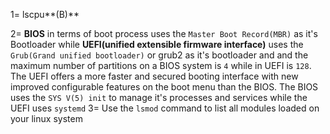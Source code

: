 1= lscpu**(B)**

2= **BIOS** in terms of boot process uses the `Master Boot Record(MBR)` as it's Bootloader while **UEFI(unified extensible firmware interface)** uses the `Grub(Grand unified bootloader)` or grub2 as it's bootloader and and  the maximum number of partitions on a BIOS system is `4` while in UEFI is `128`. The UEFI offers a more faster and secured booting interface with new improved configurable features on the boot menu than the BIOS. The BIOS uses the `SYS V(5) init` to manage it's processes and services while the UEFI uses `systemd`
3= Use the `lsmod` command to list all modules loaded on your linux system 
